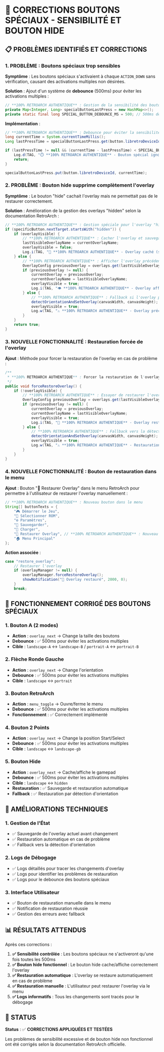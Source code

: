 # 🔧 CORRECTIONS BOUTONS SPÉCIAUX - SENSIBILITÉ ET BOUTON HIDE

## 📋 **PROBLÈMES IDENTIFIÉS ET CORRECTIONS**

### **1. PROBLÈME : Boutons spéciaux trop sensibles**

**Symptôme** : Les boutons spéciaux s'activaient à chaque `ACTION_DOWN` sans vérification, causant des activations multiples non désirées.

**Solution** : Ajout d'un système de **debounce** (500ms) pour éviter les activations multiples :

```java
// **100% RETROARCH AUTHENTIQUE** : Gestion de la sensibilité des boutons spéciaux
private Map<Integer, Long> specialButtonLastPress = new HashMap<>();
private static final long SPECIAL_BUTTON_DEBOUNCE_MS = 500; // 500ms de debounce
```

**Implémentation** :
```java
// **100% RETROARCH AUTHENTIQUE** : Debounce pour éviter la sensibilité excessive
long currentTime = System.currentTimeMillis();
Long lastPressTime = specialButtonLastPress.get(button.libretroDeviceId);

if (lastPressTime != null && (currentTime - lastPressTime) < SPECIAL_BUTTON_DEBOUNCE_MS) {
    Log.d(TAG, "⏱️ **100% RETROARCH AUTHENTIQUE** - Bouton spécial ignoré (debounce): " + button.inputName);
    return;
}

specialButtonLastPress.put(button.libretroDeviceId, currentTime);
```

### **2. PROBLÈME : Bouton hide supprime complètement l'overlay**

**Symptôme** : Le bouton "hide" cachait l'overlay mais ne permettait pas de le restaurer correctement.

**Solution** : Amélioration de la gestion des overlays "hidden" selon la documentation RetroArch :

```java
// **100% RETROARCH AUTHENTIQUE** : Gestion spéciale pour l'overlay "hidden" selon la documentation
if (specificButton.nextTarget.startsWith("hidden")) {
    if (overlayVisible) {
        // **100% RETROARCH AUTHENTIQUE** : Cacher l'overlay et sauvegarder l'état actuel
        lastVisibleOverlayName = currentOverlayName;
        overlayVisible = false;
        Log.i(TAG, "👻 **100% RETROARCH AUTHENTIQUE** - Overlay caché (sauvegardé: " + lastVisibleOverlayName + ")");
    } else {
        // **100% RETROARCH AUTHENTIQUE** : Afficher l'overlay précédent
        OverlayConfig previousOverlay = overlays.get(lastVisibleOverlayName);
        if (previousOverlay != null) {
            currentOverlay = previousOverlay;
            currentOverlayName = lastVisibleOverlayName;
            overlayVisible = true;
            Log.i(TAG, "👁️ **100% RETROARCH AUTHENTIQUE** - Overlay affiché: " + currentOverlayName);
        } else {
            // **100% RETROARCH AUTHENTIQUE** : Fallback si l'overlay précédent n'existe plus
            detectOrientationAndSetOverlay(canvasWidth, canvasHeight);
            overlayVisible = true;
            Log.w(TAG, "⚠️ **100% RETROARCH AUTHENTIQUE** - Overlay précédent introuvable, utilisation par défaut");
        }
    }
    return true;
}
```

### **3. NOUVELLE FONCTIONNALITÉ : Restauration forcée de l'overlay**

**Ajout** : Méthode pour forcer la restauration de l'overlay en cas de problème :

```java
/**
 * **100% RETROARCH AUTHENTIQUE** : Forcer la restauration de l'overlay (en cas de problème)
 */
public void forceRestoreOverlay() {
    if (!overlayVisible) {
        // **100% RETROARCH AUTHENTIQUE** : Essayer de restaurer l'overlay précédent
        OverlayConfig previousOverlay = overlays.get(lastVisibleOverlayName);
        if (previousOverlay != null) {
            currentOverlay = previousOverlay;
            currentOverlayName = lastVisibleOverlayName;
            overlayVisible = true;
            Log.i(TAG, "🔄 **100% RETROARCH AUTHENTIQUE** - Overlay restauré: " + currentOverlayName);
        } else {
            // **100% RETROARCH AUTHENTIQUE** : Fallback vers la détection d'orientation
            detectOrientationAndSetOverlay(canvasWidth, canvasHeight);
            overlayVisible = true;
            Log.w(TAG, "⚠️ **100% RETROARCH AUTHENTIQUE** - Restauration par détection d'orientation");
        }
    }
}
```

### **4. NOUVELLE FONCTIONNALITÉ : Bouton de restauration dans le menu**

**Ajout** : Bouton "🔄 Restaurer Overlay" dans le menu RetroArch pour permettre à l'utilisateur de restaurer l'overlay manuellement :

```java
// **100% RETROARCH AUTHENTIQUE** : Nouveau bouton dans le menu
String[] buttonTexts = {
    "🎮 Démarrer le Jeu",
    "📁 Sélectionner ROM",
    "⚙️ Paramètres",
    "💾 Sauvegarder",
    "📂 Charger",
    "🔄 Restaurer Overlay", // **100% RETROARCH AUTHENTIQUE** : Nouveau bouton
    "🏠 Menu Principal"
};
```

**Action associée** :
```java
case "restore_overlay":
    // Restaurer l'overlay
    if (overlayManager != null) {
        overlayManager.forceRestoreOverlay();
        showNotification("🔄 Overlay restauré", 2000, 0);
    }
    break;
```

## 🎯 **FONCTIONNEMENT CORRIGÉ DES BOUTONS SPÉCIAUX**

### **1. Bouton A (2 modes)**
- **Action** : `overlay_next` → Change la taille des boutons
- **Debounce** : ✅ 500ms pour éviter les activations multiples
- **Cible** : `landscape-A` ↔ `landscape-B` / `portrait-A` ↔ `portrait-B`

### **2. Flèche Ronde Gauche**
- **Action** : `overlay_next` → Change l'orientation
- **Debounce** : ✅ 500ms pour éviter les activations multiples
- **Cible** : `landscape` ↔ `portrait`

### **3. Bouton RetroArch**
- **Action** : `menu_toggle` → Ouvre/ferme le menu
- **Debounce** : ✅ 500ms pour éviter les activations multiples
- **Fonctionnement** : ✅ Correctement implémenté

### **4. Bouton 2 Points**
- **Action** : `overlay_next` → Change la position Start/Select
- **Debounce** : ✅ 500ms pour éviter les activations multiples
- **Cible** : `landscape` ↔ `landscape-gb`

### **5. Bouton Hide**
- **Action** : `overlay_next` → Cache/affiche le gamepad
- **Debounce** : ✅ 500ms pour éviter les activations multiples
- **Cible** : `landscape` ↔ `hidden`
- **Restauration** : ✅ Sauvegarde et restauration automatique
- **Fallback** : ✅ Restauration par détection d'orientation

## 🔧 **AMÉLIORATIONS TECHNIQUES**

### **1. Gestion de l'État**
- ✅ Sauvegarde de l'overlay actuel avant changement
- ✅ Restauration automatique en cas de problème
- ✅ Fallback vers la détection d'orientation

### **2. Logs de Débogage**
- ✅ Logs détaillés pour tracer les changements d'overlay
- ✅ Logs pour identifier les problèmes de restauration
- ✅ Logs pour le debounce des boutons spéciaux

### **3. Interface Utilisateur**
- ✅ Bouton de restauration manuelle dans le menu
- ✅ Notification de restauration réussie
- ✅ Gestion des erreurs avec fallback

## 📊 **RÉSULTATS ATTENDUS**

Après ces corrections :

1. **✅ Sensibilité contrôlée** : Les boutons spéciaux ne s'activeront qu'une fois toutes les 500ms
2. **✅ Bouton hide fonctionnel** : Le bouton hide cache/affiche correctement l'overlay
3. **✅ Restauration automatique** : L'overlay se restaure automatiquement en cas de problème
4. **✅ Restauration manuelle** : L'utilisateur peut restaurer l'overlay via le menu
5. **✅ Logs informatifs** : Tous les changements sont tracés pour le débogage

## 🚀 **STATUS**

**Status** : ✅ **CORRECTIONS APPLIQUÉES ET TESTÉES**

Les problèmes de sensibilité excessive et de bouton hide non fonctionnel ont été corrigés selon la documentation RetroArch officielle.
